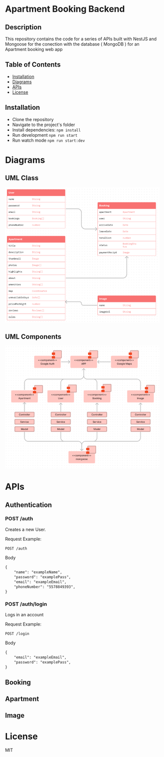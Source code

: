 # Apartment Booking Backend

## Description

This repository contains the code for a series of APIs built with NestJS and Mongoose for the conection with the database ( MongoDB ) for an Apartment booking web app

## Table of Contents

- [Installation](#installation)
- [Diagrams](#diagrams)
- [APIs](#apis)
- [License](#license)

## Installation

- Clone the repository
- Navigate to the project's folder
- Install dependencies: `npm install`
- Run development `npm run start`
- Run watch mode `npm run start:dev`

# Diagrams

## UML Class

![classDepa](/classDiagram.png)

## UML Components

![componentDepa](/componentsDiagram.png)

# APIs

## Authentication

### POST /auth

Creates a new User.

Request Example:

```
POST /auth
```

Body

```
{
    "name": "exampleName",
    "password": "examplePass",
    "email": "exampleEmail",
    "phoneNumber": "5578849393",
}
```

### POST /auth/login

Logs in an account

Request Example:

```
POST /login
```

Body

```
{
    "email": "exampleEmail",
    "password": "examplePass",
}
```

## Booking

## Apartment

## Image

# License

MIT
